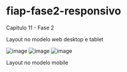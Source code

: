 # fiap-fase2-responsivo

Capitulo 11 - Fase 2

Layout no modelo web desktop e tablet

![image](https://user-images.githubusercontent.com/81816418/198719562-8f2589a3-d9ff-4e86-b503-8333e56e5019.png)
![image](https://user-images.githubusercontent.com/81816418/198719965-4fcee25f-8c8b-4d33-a72e-e4c720ac4bbe.png)
![image](https://user-images.githubusercontent.com/81816418/198719723-844605d1-c9f9-409f-94ee-7f5849a2ad24.png)

Layout no modelo mobile


